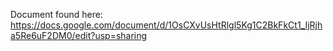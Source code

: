 Document found here: https://docs.google.com/document/d/1OsCXvUsHtRlgl5Kg1C2BkFkCt1_IjRjha5Re6uF2DM0/edit?usp=sharing
